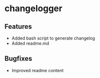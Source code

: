 # changelogger

## Features
- Added bash script to generate changelog
- Added readme.md

## Bugfixes
- Improved readme content
